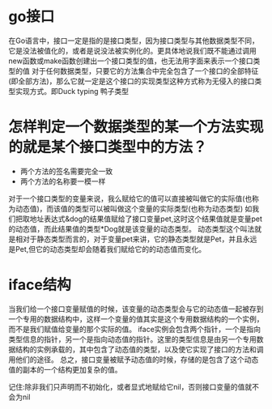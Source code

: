 # go接口
在Go语言中，接口一定是指的是接口类型，因为接口类型与其他数据类型不同，它是没法被值化的，或者是说没法被实例化的。更具体地说我们既不能通过调用new函数或make函数创建出一个接口类型的值，也无法用字面来表示一个接口类型的值
对于任何数据类型，只要它的方法集合中完全包含了一个接口的全部特征(即全部方法)，那么它就一定是这个接口的实现类型这种方式称为无侵入的接口类型实现方式。即Duck typing 鸭子类型

# 怎样判定一个数据类型的某一个方法实现的就是某个接口类型中的方法？
- 两个方法的签名需要完全一致
- 两个方法的名称要一模一样

对于一个接口类型的变量来说，我么赋给它的值可以直接被叫做它的实际值(也称为动态值)，而该值的类型可以被叫做这个变量的实际类型(也称为动态类型)
如我们把取地址表达式&dog的结果值赋给了接口变量pet,这时这个结果值就是变量pet的动态值，而此结果值的类型*Dog就是该变量的动态类型。
动态类型这个叫法就是相对于静态类型而言的，对于变量pet来讲，它的静态类型就是Pet，并且永远是Pet,但它的动态类型却会随着我们赋给它的的动态值而变化。

# iface结构
当我们给一个接口变量赋值的时候，该变量的动态类型会与它的动态值一起被存到一个专用的数据结构中，这样一个变量的值其实是这个专用数据结构的一个实例，而不是我们赋值给变量的那个实际的值。
iface实例会包含两个指针，一个是指向类型信息的指针，另一个是指向动态值的指针。这里的类型信息是由另一个专用数据结构的实例承载的，其中包含了动态值的类型，以及使它实现了接口的方法和调用他们的途径。
总之，接口变量被赋予动态值的时候，存储的是包含了这个动态值的副本的一个结构更加复杂的值。

记住:除非我们只声明而不初始化，或者显式地赋给它nil，否则接口变量的值就不会为nil